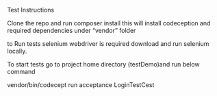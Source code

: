 Test Instructions

Clone the repo and run 
composer install 
this will install codeception and required dependencies under “vendor” folder

to Run tests selenium webdriver is required 
download and run selenium locally.

To start tests go to project home directory (testDemo)and run below command

vendor/bin/codecept run acceptance LoginTestCest
